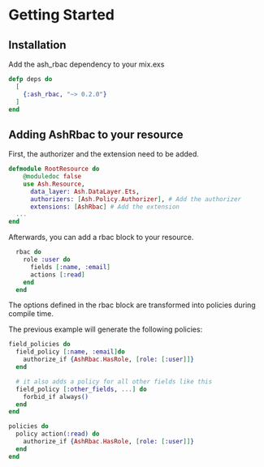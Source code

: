 # Getting Started

## Installation

Add the ash_rbac dependency to your mix.exs

```elixir
defp deps do
  [
    {:ash_rbac, "~> 0.2.0"}
  ]
end
```

## Adding AshRbac to your resource

First, the authorizer and the extension need to be added.

```elixir
defmodule RootResource do
    @moduledoc false
    use Ash.Resource,
      data_layer: Ash.DataLayer.Ets,
      authorizers: [Ash.Policy.Authorizer], # Add the authorizer
      extensions: [AshRbac] # Add the extension
  ...
end
```

Afterwards, you can add a rbac block to your resource.

```elixir
  rbac do
    role :user do
      fields [:name, :email]
      actions [:read]
    end
  end
```

The options defined in the rbac block are transformed into policies during compile time.

The previous example will generate the following policies:

```elixir
field_policies do
  field_policy [:name, :email]do
    authorize_if {AshRbac.HasRole, [role: [:user]]}
  end

  # it also adds a policy for all other fields like this
  field_policy [:other_fields, ...] do
    forbid_if always()
  end
end

policies do
  policy action(:read) do
    authorize_if {AshRbac.HasRole, [role: [:user]]}
  end
end
```
